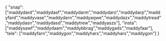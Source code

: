 {
  "snap":  ["maddydard","maddydasf","maddydarm","maddydaro","maddydarp","maddyfard","maddyvase","maddydarn","maddyaqwe","maddydazx","maddytread","maddydasn","maddydasd","maddytrew","maddyaszs"],
  "insta": ["maddysawf","maddydaam","maddybbrag","maddygads","maddyfaar"],
  "tele":  ["maddyfarn","maddygon","maddyhars","maddyhars","maddygon"]
}
